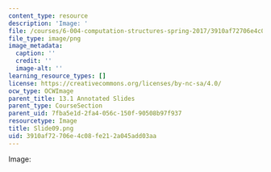 ```yaml
---
content_type: resource
description: 'Image: '
file: /courses/6-004-computation-structures-spring-2017/3910af72706e4c08fe212a045add03aa_Slide09.png
file_type: image/png
image_metadata:
  caption: ''
  credit: ''
  image-alt: ''
learning_resource_types: []
license: https://creativecommons.org/licenses/by-nc-sa/4.0/
ocw_type: OCWImage
parent_title: 13.1 Annotated Slides
parent_type: CourseSection
parent_uid: 7fba5e1d-2fa4-056c-150f-90508b97f937
resourcetype: Image
title: Slide09.png
uid: 3910af72-706e-4c08-fe21-2a045add03aa
---
```

Image: 